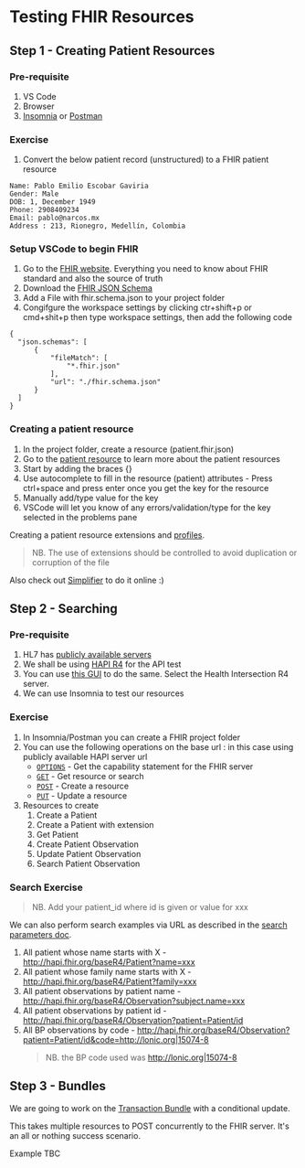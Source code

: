 # Testing FHIR Resources

## Step 1 - Creating Patient Resources

### Pre-requisite

1. VS Code
2. Browser
3. [Insomnia](https://insomnia.rest/) or [Postman](https://www.postman.com/downloads/)

### Exercise

1. Convert the below patient record (unstructured) to a FHIR patient resource

```
Name: Pablo Emilio Escobar Gaviria
Gender: Male
DOB: 1, December 1949
Phone: 2908409234
Email: pablo@narcos.mx
Address : 213, Rionegro, Medellín, Colombia
```

### Setup VSCode to begin FHIR

1. Go to the [FHIR website](https://www.hl7.org/fhir). Everything you need to know about FHIR standard and also the source of truth
2. Download the [FHIR JSON Schema](https://www.hl7.org/fhir/fhir.schema.json.zip)
3. Add a File with fhir.schema.json to your project folder
4. Congifgure the workspace settings by clicking ctr+shift+p or cmd+shit+p then type workspace settings, then add the following code

```
{
  "json.schemas": [
      {
          "fileMatch": [
              "*.fhir.json"
          ],
          "url": "./fhir.schema.json"
      }
  ]
}
```

### Creating a patient resource

1. In the project folder, create a resource (patient.fhir.json)
2. Go to the [patient resource](https://www.hl7.org/fhir/patient.html) to learn more about the patient resources
3. Start by adding the braces {}
4. Use autocomplete to fill in the resource (patient) attributes - Press ctrl+space and press enter once you get the key for the resource
5. Manually add/type value for the key
7. VSCode will let you know of any errors/validation/type for the key selected in the problems pane

Creating a patient resource extensions and [profiles](https://www.hl7.org/fhir/patient-profiles.html).

> NB. The use of extensions should be controlled to avoid duplication or corruption of the file

Also check out [Simplifier](https://simplifier.net/) to do it online :)

## Step 2 - Searching

### Pre-requisite

1. HL7 has [publicly available servers](https://wiki.hl7.org/Publicly_Available_FHIR_Servers_for_testing)
2. We shall be using [HAPI R4](http://hapi.fhir.org/baseR4) for the API test
3. You can use [this GUI](http://hapi.fhir.org/resource?encoding=null&pretty=true&resource=Patient) to do the same. Select the Health Intersection R4 server.
3. We can use Insomnia to test our resources

### Exercise

1. In Insomnia/Postman you can create a FHIR project folder
2. You can use the following operations on the base url : in this case using publicly available HAPI server url
    - [`OPTIONS`](http://hapi.fhir.org/baseR4) - Get the capability statement for the FHIR server
    - [`GET`](http://hapi.fhir.org/baseR4/Patient/id) - Get resource or search
    - [`POST`](http://hapi.fhir.org/baseR4/Patient) - Create a resource
    - [`PUT`](http://hapi.fhir.org/baseR4/Patient/id) - Update a resource
3. Resources to create
    1. Create a Patient
    2. Create a Patient with extension
    3. Get Patient
    4. Create Patient Observation
    5. Update Patient Observation
    6. Search Patient Observation

### Search Exercise

> NB. Add your patient_id where id is given or value for xxx

We can also perform search examples via URL as described in the [search parameters doc](https://www.hl7.org/fhir/searchparameter.html).

1. All patient whose name starts with X - http://hapi.fhir.org/baseR4/Patient?name=xxx
2. All patient whose family name starts with X - http://hapi.fhir.org/baseR4/Patient?family=xxx
3. All patient observations by patient name  - http://hapi.fhir.org/baseR4/Observation?subject.name=xxx
4. All patient observations by patient id  - http://hapi.fhir.org/baseR4/Observation?patient=Patient/id
5. All BP observations by code - http://hapi.fhir.org/baseR4/Observation?patient=Patient/id&code=http://lonic.org|15074-8
    > NB. the BP code used was http://lonic.org|15074-8

## Step 3 - Bundles

We are going to work on the [Transaction Bundle](https://www.hl7.org/fhir/bundle.html) with a conditional update.

This takes multiple resources to POST concurrently to the FHIR server. It's an all or nothing success scenario.

Example TBC

